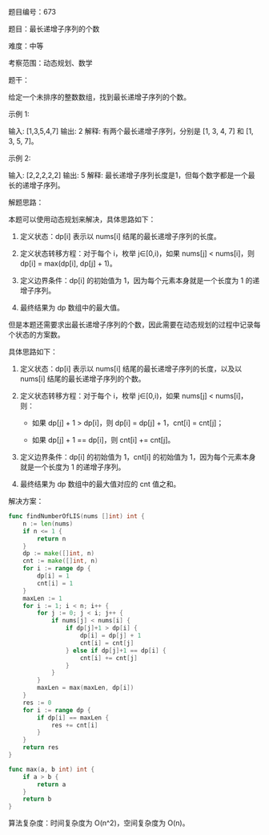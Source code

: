 题目编号：673

题目：最长递增子序列的个数

难度：中等

考察范围：动态规划、数学

题干：

给定一个未排序的整数数组，找到最长递增子序列的个数。

示例 1:

输入: [1,3,5,4,7]
输出: 2
解释: 有两个最长递增子序列，分别是 [1, 3, 4, 7] 和 [1, 3, 5, 7]。

示例 2:

输入: [2,2,2,2,2]
输出: 5
解释: 最长递增子序列长度是1，但每个数字都是一个最长的递增子序列。

解题思路：

本题可以使用动态规划来解决，具体思路如下：

1. 定义状态：dp[i] 表示以 nums[i] 结尾的最长递增子序列的长度。

2. 定义状态转移方程：对于每个 i，枚举 j∈[0,i)，如果 nums[j] < nums[i]，则 dp[i] = max(dp[i], dp[j] + 1)。

3. 定义边界条件：dp[i] 的初始值为 1，因为每个元素本身就是一个长度为 1 的递增子序列。

4. 最终结果为 dp 数组中的最大值。

但是本题还需要求出最长递增子序列的个数，因此需要在动态规划的过程中记录每个状态的方案数。

具体思路如下：

1. 定义状态：dp[i] 表示以 nums[i] 结尾的最长递增子序列的长度，以及以 nums[i] 结尾的最长递增子序列的个数。

2. 定义状态转移方程：对于每个 i，枚举 j∈[0,i)，如果 nums[j] < nums[i]，则：

   - 如果 dp[j] + 1 > dp[i]，则 dp[i] = dp[j] + 1，cnt[i] = cnt[j]；
   
   - 如果 dp[j] + 1 == dp[i]，则 cnt[i] += cnt[j]。

3. 定义边界条件：dp[i] 的初始值为 1，cnt[i] 的初始值为 1，因为每个元素本身就是一个长度为 1 的递增子序列。

4. 最终结果为 dp 数组中的最大值对应的 cnt 值之和。

解决方案：

```go
func findNumberOfLIS(nums []int) int {
    n := len(nums)
    if n <= 1 {
        return n
    }
    dp := make([]int, n)
    cnt := make([]int, n)
    for i := range dp {
        dp[i] = 1
        cnt[i] = 1
    }
    maxLen := 1
    for i := 1; i < n; i++ {
        for j := 0; j < i; j++ {
            if nums[j] < nums[i] {
                if dp[j]+1 > dp[i] {
                    dp[i] = dp[j] + 1
                    cnt[i] = cnt[j]
                } else if dp[j]+1 == dp[i] {
                    cnt[i] += cnt[j]
                }
            }
        }
        maxLen = max(maxLen, dp[i])
    }
    res := 0
    for i := range dp {
        if dp[i] == maxLen {
            res += cnt[i]
        }
    }
    return res
}

func max(a, b int) int {
    if a > b {
        return a
    }
    return b
}
```

算法复杂度：时间复杂度为 O(n^2)，空间复杂度为 O(n)。